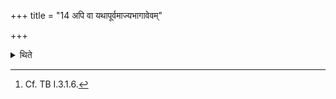 +++
title = "14 अपि वा यथापूर्वमाज्यभागावेवम्"

+++

<details><summary>थिते</summary>

14. Or rather the (verses for the) ghee-portions and (for) the Patnīsaṁyājas should be the same as (described) earlier (i.e. in the basic paradigme).[^1]   


[^1]: Cf. TB I.3.1.6.
</details>
